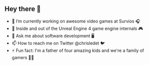 ## Hey there 👋

- 🔭 I’m currently working on awesome video games at Survios 🎧
- 🌱 Inside and out of the Unreal Engine 4 game engine internals 🎮
- 💬 Ask me about software development 🖥️
- 📫 How to reach me on Twitter @chrisledet 🐦
- ⚡ Fun fact: I'm a father of four amazing kids and we're a family of gamers 🐉🎲
